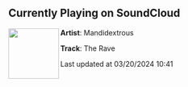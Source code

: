 ## Currently Playing on SoundCloud

[<img align="left" width="100" src="https://i1.sndcdn.com/artworks-YGJA6BNZKcpfa5Op-3CySyA-t500x500.jpg">](https://soundcloud.com/mandidextroustnt/the-rave-is-here)

**Artist**: Mandidextrous 

**Track**: The Rave

Last updated at 03/20/2024 10:41
